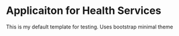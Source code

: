 # Applicaiton for Health Services
This is my default template for testing. Uses bootstrap minimal theme

